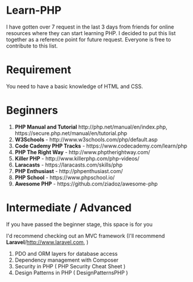 # Learn-PHP
I have gotten over 7 request in the last 3 days from friends for online resources where they can start learning PHP. I decided to put this list together as a reference point for future request. Everyone is free to contribute to this list.

# Requirement
You need to have a basic knowledge of HTML and CSS.

# Beginners
<ol>
  <li><strong>PHP Manual and Tutorial</strong> http://php.net/manual/en/index.php, https://secure.php.net/manual/en/tutorial.php</li>
  <li><strong>W3Schools</strong> - http://www.w3schools.com/php/default.asp</li>
  <li><strong>Code Cademy PHP Tracks</strong> - https://www.codecademy.com/learn/php</li>
  <li><strong>PHP The Right Way</strong> - http://www.phptherightway.com/</li>
  <li><strong>Killer PHP</strong> - http://www.killerphp.com/php-videos/</li>
  <li><strong>Laracasts</strong> - https://laracasts.com/skills/php</li>
  <li><strong>PHP Enthusiast</strong> - http://phpenthusiast.com/</li>
  <li><strong>PHP School</strong> - https://www.phpschool.io/</li>
  <li><strong>Awesome PHP</strong> - https://github.com/ziadoz/awesome-php</li>
  
</ol>

# Intermediate / Advanced
If you have passed the beginner stage, this space is for you

I'd recommend checking out an MVC framework (I'll recommend <strong>Laravel</strong>/http://www.laravel.com, )

<ol>
  <li>PDO and ORM layers for database access</li>
  <li>Dependency management with Composer</li>
  <li>Security in PHP ( PHP Security Cheat Sheet )</li>
  <li>Design Patterns in PHP ( DesignPatternsPHP ) </li>
</ol>
